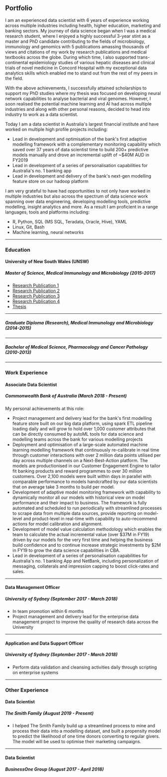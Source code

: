 ## Portfolio

I am an experienced data scientist with 6 years of experience working across multiple industries including health, higher education, marketing and banking sectors. My journey of data science began when I was a medical research student, where I enjoyed a highly successful 3-year stint as a master and PhD candidate contributing to the fields of microbiology, immunology and genomics with 5 publications amassing thousands of views and citations of my work by research publications and medical textbooks across the globe. During which time, I also supported trans-continental epidemiology studies of various hepatic diseases and clinical trials of novel medicine in Concord Hospital with my exceptional data analytics skills which enabled me to stand out from the rest of my peers in the field.

With the above achievements, I successfully attained scholarships to support my PhD studies where my thesis was focused on developing neural network capabilities to analyse bacterial and viral genomes. However, I soon realised the potential machine learning and AI had across multiple industries and along with other personal reasons, decided to head into industry to work as a data scientist.

Today I am a data scientist in Australia's largest financial institute and have worked on multiple high profile projects including:
- Lead in development and optimisation of the bank's first adaptive modelling framework with a complementary monitoring capability which saved over 37 years of data scientist time to build 200+ predictive models manually and drove an incremental uplift of ~$40M AUD in FY2019
- Lead in development of a series of personalisation capabilities for Australia's no. 1 banking app
- Lead in development and delivery of the bank's next-gen modelling feature store on our hadoop platform

I am very grateful to have had opportunities to not only have worked in multiple industries but also across the spectrum of data science work spanning over data engineering, developing modelling tools, predictive modelling, insight analytics and more. As a result I am proficient in a range languages, tools and platforms including:
- R, Python, SQL (MS SQL, Teradata, Oracle, Hive), YAML
- Linux, Git, Bash
- Machine learning, neural networks

---

### Education

#### University of New South Wales (UNSW)
##### Master of Science, Medical Immunology and Microbiology (2015-2017)
- [Research Publication 1](https://www.ncbi.nlm.nih.gov/pubmed/29636463)
- [Research Publication 2](https://www.frontiersin.org/articles/10.3389/fphys.2017.00543/full)
- [Research Publication 3](https://www.ncbi.nlm.nih.gov/pubmed/27910936)
- [Research Publication 4](https://www.ncbi.nlm.nih.gov/pubmed/25657299)
- [Thesis](https://www.unsworks.unsw.edu.au/primo-explore/fulldisplay?vid=UNSWORKS&docid=unsworks_45201&context=L)

---

##### Graduate Diploma (Research), Medical Immunology and Microbiology (2014-2015)

---

##### Bachelor of Medical Science, Pharmacology and Cancer Pathology (2010-2013)

---

### Work Experience

#### Associate Data Scientist
##### Commonwealth Bank of Australia (March 2018 - Present)
My personal achievements at this role:
- Project management and delivery lead for the bank's first modelling feature store built on our big data platform, using spark ETL pipeline loading daily and will grow to hold over 1,000 customer attributes that can be directly consumed by autoML tools for data science and modelling teams across the bank for various modelling projects
- Deployment and optimisation of a large-scale automated machine learning modelling framework that continuously re-calibrate in real time through customer interactions with over 2 million data points utilised per day across multiple channels on a Next-Best-Action platform. The models are productionised in our Customer Engagement Engine to tailor fit banking products and reward programmes to over 30 million customers. Over 2,100 models were built within days in parallel with comparable performance to models handcrafted by our data scientists that on average take 3 months to build per model.
- Development of adaptive model monitoring framework with capability to dynamically monitor all our models with historical view on model performance and their impact to business. The framework is fully automated and scheduled to run periodically with streamlined processes to scrape data from multiple data sources, provide reporting on model-level and product-level in real-time with capability to auto-recommend actions for model calibration and alignment.
- Development of model value calculation methodology which enables the team to calculate the actual incremental value (over $37M in FY19) driven by our models for the very first time and helping the business build confidence and to continue increase strategic investments by $2M in FY19 to grow the data science capabilities in CBA.
- Lead in development of a series of personalisation capabilities for Australia's no. 1 banking App and NetBank, including personalization of messaging, collaterals and impression capping to boost click-rates and sales.

---

#### Data Management Officer
##### University of Sydney (September 2017 - March 2018)
- In team promotion within 6 months
- Project management and delivery lead for the enterprise data management project to improve the quality of research data across the University

---

#### Application and Data Support Officer
##### University of Sydney (September 2017 - March 2018)
- Perform data validation and cleansing activities daily through scripting on enterprise systems

---

### Other Experience

#### Data Scientist
##### The Smith Family (August 2019 - Present)
- I helped The Smith Family build up a streamlined process to mine and process their data into a modelling dataset, and built a propensity model to predict the likelihood of one time donors converting to regular givers. The model will be used to optimise their marketing campaigns.

---

#### Data Scientist
##### BusinessOne Group (August 2017 - April 2018)
